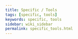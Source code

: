 ```yaml
---
title: Specific / Tools
tags: [specific, tools]
keywords: specific, tools
sidebar: wiki_sidebar
permalink: specific_tools.html
---
```


